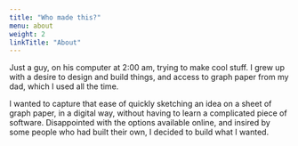 ```yaml
---
title: "Who made this?"
menu: about
weight: 2
linkTitle: "About"
---
```


Just a guy, on his computer at 2:00 am, trying to make cool stuff. I grew up
with a desire to design and build things, and access to graph paper from my
dad, which I used all the time.

I wanted to capture that ease of quickly sketching an idea on a sheet of
graph paper, in a digital way, without having to learn a complicated piece of
software. Disappointed with the options available online, and insired by some
people who had built their own, I decided to build what I wanted.